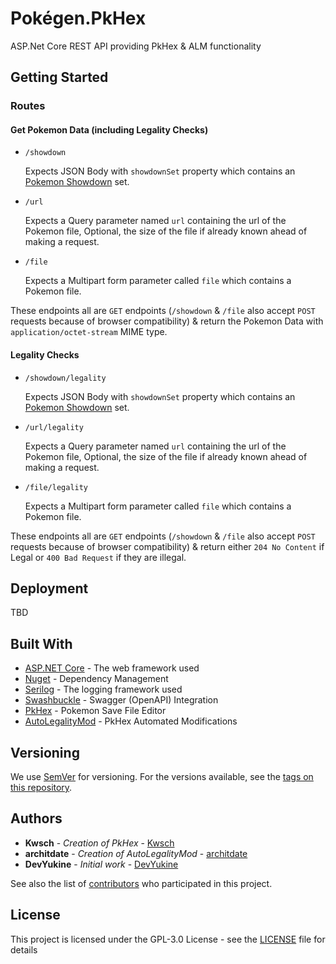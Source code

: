 # Pokégen.PkHex

ASP.Net Core REST API providing PkHex & ALM functionality

## Getting Started

### Routes

#### Get Pokemon Data (including Legality Checks)
- `/showdown` 
  
  Expects JSON Body with `showdownSet` property which contains an [Pokemon Showdown](https://pokemonshowdown.com/) set.

- `/url`

  Expects a Query parameter named `url` containing the url of the Pokemon file, Optional, the size of the file if already known ahead of making a request.

- `/file`

  Expects a Multipart form parameter called `file` which contains a Pokemon file.

These endpoints all are `GET` endpoints (`/showdown` & `/file` also accept `POST` requests because of browser compatibility) & return the Pokemon Data with `application/octet-stream` MIME type.	

#### Legality Checks
- `/showdown/legality`

  Expects JSON Body with `showdownSet` property which contains an [Pokemon Showdown](https://pokemonshowdown.com/) set.

- `/url/legality`

  Expects a Query parameter named `url` containing the url of the Pokemon file, Optional, the size of the file if already known ahead of making a request.

- `/file/legality`

  Expects a Multipart form parameter called `file` which contains a Pokemon file.

These endpoints all are `GET` endpoints (`/showdown` & `/file` also accept `POST` requests because of browser compatibility) & return either `204 No Content` if Legal or `400 Bad Request` if they are illegal.

## Deployment
TBD

## Built With

* [ASP.NET Core](https://dotnet.microsoft.com/learn/aspnet/what-is-aspnet-core) - The web framework used
* [Nuget](https://www.nuget.org/) - Dependency Management
* [Serilog](https://serilog.net/) - The logging framework used
* [Swashbuckle](https://github.com/domaindrivendev/Swashbuckle.AspNetCore) - Swagger (OpenAPI) Integration
* [PkHex](https://github.com/kwsch/PKHeX) - Pokemon Save File Editor
* [AutoLegalityMod](https://github.com/architdate/PKHeX-Plugins) - PkHex Automated Modifications 

## Versioning

We use [SemVer](http://semver.org/) for versioning. For the versions available, see the [tags on this repository](https://github.com/Pokegen/Pokegen.PkHex/tags). 

## Authors

* **Kwsch** - *Creation of PkHex* - [Kwsch](https://github.com/kwsch/PKHeX)
* **architdate** - *Creation of AutoLegalityMod* - [architdate](https://github.com/architdate)
* **DevYukine** - *Initial work* - [DevYukine](https://github.com/DevYukine)

See also the list of [contributors](https://github.com/Pokegen/Pokegen.PkHex/contributors) who participated in this project.

## License

This project is licensed under the GPL-3.0 License - see the [LICENSE](LICENSE) file for details
